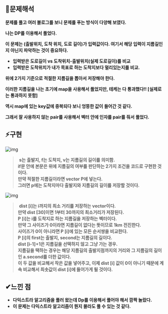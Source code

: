 ## **🔎문제해석**

**문제를 풀고 여러 블로그를 보니 문제를 푸는 방식이 다양해 보였다.**

**나는 DP를 이용해서 풀었다.**

**이 문제는 (출발위치, 도착 위치, 도로 길이)가 입력값이다. 여기서 해당 입력이 지름길인지 아닌지 파악하는 것이 중요하다.**

-   **입력받은 도로길이 vs 도착위치-출발위치(실제 도로길이)를 비교**
-   **입력받은 도착위치가 내가 목표로 하는 도착지보다 멀리있는지를 비교.**

**위에 2가지 기준으로 적절한 지름길을 뽑아서 저장해야 한다.**

**이러한 지름길을 나는 초기에 map을 사용해서 풀었지만, 테케는 다 통과했다!! \[실제로는 통과하지 못함\]**

**역시 map에 있는 key값에 중복되다 보니 엉뚱한 값이 들어간 것 같다.**

**그래서 잘 사용하지 않는 pair를 사용해서 벡터 안에 인자를 pair를 줘서 풀었다.**

## **⚡구현**

![img](https://user-images.githubusercontent.com/99114456/184336935-f008ebcd-ffef-4166-86ac-ffa0f6e69e45.png)

>  **s는 출발지, f는 도착지, v는 지름길의 길이를 의미함.**  
> **if문 안에 본문은 위에 지름길의 여부를 판단하는 2가지 조건을 코드로 구현한 것이다.**  
> **만약 적절한 지름길이라면 vector P에 넣는다.**  
> **그러면 p에는 도착지마다 출발지와 지름길의 길이를 저장할 것이다.** 

![img](https://user-images.githubusercontent.com/99114456/184336943-bcfc1c7c-3d96-4ac2-a951-02e1e23a6472.png)

>  **dist \[i\]는 i까지의 최소 거리를 저장하는 vector이다.**  
> **만약 dist \[30\]이면 1부터 30까지의 최소거리가 저장된다.**  
> **P \[i\]는 i를 도착지로 하는 지름길을 저장하는 벡터이다.**  
> **만약 그 사이즈가 0이라면 지름길이 없다는 뜻이므로 1km 전진한다.**  
> **사이즈가 0이 아니라면 P \[i\]에 있는 모든 순서쌍을 비교한다.**  
> **P \[i\]의 first는 출발지, second는 지름길의 길이다.**   
> **dist \[i-1\]+1은 지름길을 선택하지 않고 그냥 가는 경우.**   
> **지름길을 택하는 경우는 해당 지름길의 출발지점까지의 거리와 그 지름길의 길이인 a.second를 더한 값이다.**  
> **이 두 값을 비교해서 작은 값을 넣어주고, 이제 dist \[i\] 값이 0이 아니기 때문에 계속 비교해서 최솟값이 dist \[i\]에 들어가게 될 것이다.**

## **✔느낀 점**

-   **다익스트라 알고리즘을 풀러 왔는데 Dp를 이용해서 풀어야 해서 깜짝 놀랐다.**
-   **이 문제는 다익스트라 알고리즘이 뭔지 몰라도 풀 수 있는 것 같다.**
